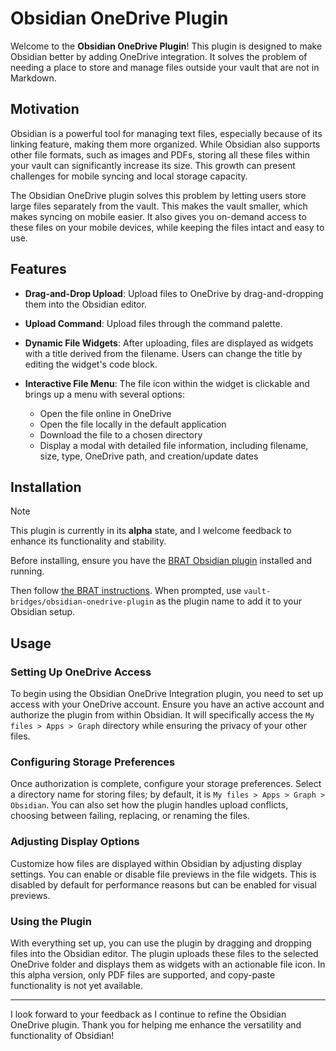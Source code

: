 # Obsidian OneDrive Plugin

Welcome to the **Obsidian OneDrive Plugin**!
This plugin is designed to make Obsidian better by adding OneDrive integration.
It solves the problem of needing a place to store and manage files outside your vault that are not in Markdown.

## Motivation

Obsidian is a powerful tool for managing text files, especially because of its linking feature,
making them more organized.
While Obsidian also supports other file formats, such as images and PDFs,
storing all these files within your vault can significantly increase its size.
This growth can present challenges for mobile syncing and local storage capacity.

The Obsidian OneDrive plugin solves this problem by letting users store large files separately from the vault.
This makes the vault smaller, which makes syncing on mobile easier.
It also gives you on-demand access to these files on your mobile devices,
while keeping the files intact and easy to use.

## Features

- **Drag-and-Drop Upload**: Upload files to OneDrive by drag-and-dropping them into the Obsidian editor.

- **Upload Command**: Upload files through the command palette.

- **Dynamic File Widgets**: After uploading, files are displayed as widgets with a title derived from the filename.
  Users can change the title by editing the widget's code block.

- **Interactive File Menu**: The file icon within the widget is clickable and brings up a menu with several options:
	- Open the file online in OneDrive
	- Open the file locally in the default application
	- Download the file to a chosen directory
	- Display a modal with detailed file information, including filename, size, type, OneDrive path, and creation/update
	  dates

## Installation

> [!NOTE]
> This plugin is currently in its **alpha** state, and I welcome feedback to enhance its functionality and stability.

Before installing,
ensure you have the [BRAT Obsidian plugin](https://tfthacker.com/BRAT) installed and running.

Then follow [the BRAT instructions](https://tfthacker.com/brat-quick-guide#Adding+a+beta+plugin).
When prompted, use `vault-bridges/obsidian-onedrive-plugin` as the plugin name to add it to your Obsidian setup.

## Usage

### Setting Up OneDrive Access

To begin using the Obsidian OneDrive Integration plugin, you need to set up access with your OneDrive account.
Ensure you have an active account and authorize the plugin from within Obsidian.
It will specifically access the `My files > Apps > Graph` directory while ensuring the privacy of your other files.

### Configuring Storage Preferences

Once authorization is complete, configure your storage preferences.
Select a directory name for storing files; by default, it is `My files > Apps > Graph > Obsidian`.
You can also set how the plugin handles upload conflicts, choosing between failing, replacing, or renaming the files.

### Adjusting Display Options

Customize how files are displayed within Obsidian by adjusting display settings.
You can enable or disable file previews in the file widgets.
This is disabled by default for performance reasons but can be enabled for visual previews.

### Using the Plugin

With everything set up, you can use the plugin by dragging and dropping files into the Obsidian editor.
The plugin uploads these files to the selected OneDrive folder
and displays them as widgets with an actionable file icon.
In this alpha version, only PDF files are supported, and copy-paste functionality is not yet available.

---

I look forward to your feedback as I continue to refine the Obsidian OneDrive plugin.
Thank you for helping me enhance the versatility and functionality of Obsidian!
